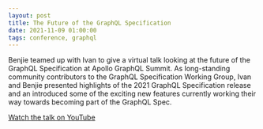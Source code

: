 ```yaml
---
layout: post
title: The Future of the GraphQL Specification
date: 2021-11-09 01:00:00
tags: conference, graphql
---
```


Benjie teamed up with Ivan to give a virtual talk looking at the future of the
GraphQL Specification at Apollo GraphQL Summit. As long-standing community contributors to the GraphQL
Specification Working Group, Ivan and Benjie presented highlights of the 2021
GraphQL Specification release and an introduced some of the exciting new
features currently working their way towards becoming part of the GraphQL Spec.

[Watch the talk on YouTube](https://www.youtube.com/watch?v=yA2qHxSiPqM)
